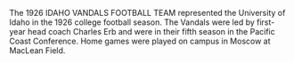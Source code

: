 The 1926 IDAHO VANDALS FOOTBALL TEAM represented the University of Idaho in the 1926 college football season. The Vandals were led by first-year head coach Charles Erb and were in their fifth season in the Pacific Coast Conference. Home games were played on campus in Moscow at MacLean Field.
